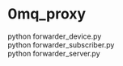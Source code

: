 # 0mq_proxy  
python forwarder_device.py  
python forwarder_subscriber.py  
python forwarder_server.py  
